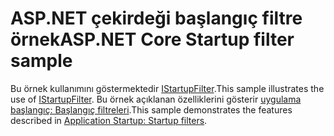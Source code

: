 # <a name="aspnet-core-startup-filter-sample"></a><span data-ttu-id="4ad8a-101">ASP.NET çekirdeği başlangıç filtre örnek</span><span class="sxs-lookup"><span data-stu-id="4ad8a-101">ASP.NET Core Startup filter sample</span></span>

<span data-ttu-id="4ad8a-102">Bu örnek kullanımını göstermektedir [IStartupFilter](https://docs.microsoft.com/en-us/dotnet/api/microsoft.aspnetcore.hosting.istartupfilter).</span><span class="sxs-lookup"><span data-stu-id="4ad8a-102">This sample illustrates the use of [IStartupFilter](https://docs.microsoft.com/en-us/dotnet/api/microsoft.aspnetcore.hosting.istartupfilter).</span></span> <span data-ttu-id="4ad8a-103">Bu örnek açıklanan özelliklerini gösterir [uygulama başlangıç: Başlangıç filtreleri](https://docs.microsoft.com/aspnet/core/fundamentals/startup#startup-filters).</span><span class="sxs-lookup"><span data-stu-id="4ad8a-103">This sample demonstrates the features described in [Application Startup: Startup filters](https://docs.microsoft.com/aspnet/core/fundamentals/startup#startup-filters).</span></span>
